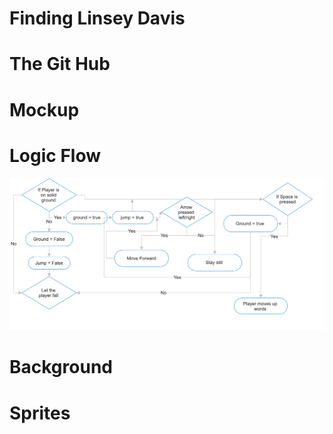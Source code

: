 # Finding Linsey Davis

# The Git Hub 

# Mockup 

# Logic Flow 
![LogicFlow](https://github.com/MaggieColeDude/Platforming-game-/blob/main/Images/Logic%20flow%20Chart.png)

# Background 

# Sprites

